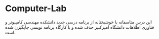 # Computer-Lab
این درس متاسفانه یا خوشبختانه از برنامه درسی جدید دانشکده مهندسی کامپیوتر و فناوری اطلاهات دانشگاه امیرکبیر حذف شده و با کارگاه برنامه نویسی جایگیزن شده است.
